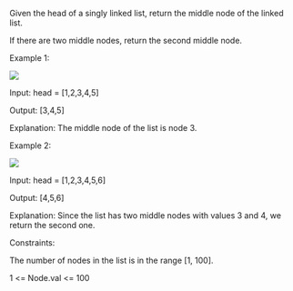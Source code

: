 

Given the head of a singly linked list, return the middle node of the linked list.

If there are two middle nodes, return the second middle node.

 

Example 1:

<img src="https://assets.leetcode.com/uploads/2021/07/23/lc-midlist1.jpg">

Input: head = [1,2,3,4,5]

Output: [3,4,5]

Explanation: The middle node of the list is node 3.

Example 2:

<img src="https://assets.leetcode.com/uploads/2021/07/23/lc-midlist2.jpg">

Input: head = [1,2,3,4,5,6]

Output: [4,5,6]

Explanation: Since the list has two middle nodes with values 3 and 4, we return the second one.
 

Constraints:


The number of nodes in the list is in the range [1, 100].

1 <= Node.val <= 100
